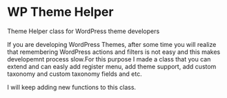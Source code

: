 # WP Theme Helper
Theme Helper class for WordPress theme developers

If you are developing WordPress Themes, after some time you will realize that remembering 
WordPress actions and filters is not easy and this makes developemnt process slow.For this purpose I made a class that 
you can extend and can easly add register menu, add theme support, add custom taxonomy and 
custom taxonomy fields and etc.

I will keep adding new functions to this class.
